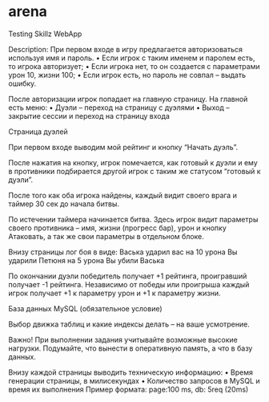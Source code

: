 # arena
Testing Skillz WebApp

Description:
При первом входе в игру предлагается авторизоваться используя имя и пароль.
•   Если игрок с таким именем и паролем есть, то игрока авторизует;
•   Если игрока нет, то он создается с параметрами урон 10, жизни 100;
•   Если игрок есть, но пароль не совпал – выдать ошибку.

После авторизации игрок попадает на главную страницу. На главной есть меню:
•   Дуэли – переход на страницу с дуэлями
•   Выход – закрытие сессии и переход на страницу входа

Страница дуэлей

При первом входе выводим мой рейтинг и кнопку “Начать дуэль”.

После нажатия на кнопку, игрок помечается, как готовый к дуэли и ему в противники подбирается другой игрок с таким же статусом “готовый к дуэли”.

После того как оба игрока найдены, каждый видит своего врага и таймер 30 сек до начала битвы.

По истечении таймера начинается битва. Здесь игрок видит параметры своего противника – имя, жизни (прогресс бар), урон и кнопку Атаковать, а так же свои параметры в отдельном блоке.

Внизу страницы лог боя в виде:
Васька ударил вас на 10 урона
Вы ударили Петюня на 5 урона
Вы убили Васька

По окончании дуэли победитель получает +1 рейтинга, проигравший получает -1 рейтинга. Независимо от победы или проигрыша каждый игрок получает +1 к параметру урон и +1 к параметру жизни.

База данных MySQL (обязательное условие)

Выбор движка таблиц и какие индексы делать – на ваше усмотрение.

Важно! При выполнении задания учитывайте возможные высокие нагрузки. Подумайте, что вынести в оперативную память, а что в базу данных.

Внизу каждой страницы выводить техническую информацию:
•   Время генерации страницы, в милисекундах
•   Количество запросов в MySQL и время их выполнения
Пример формата: page:100 ms, db: 5req (20ms)
